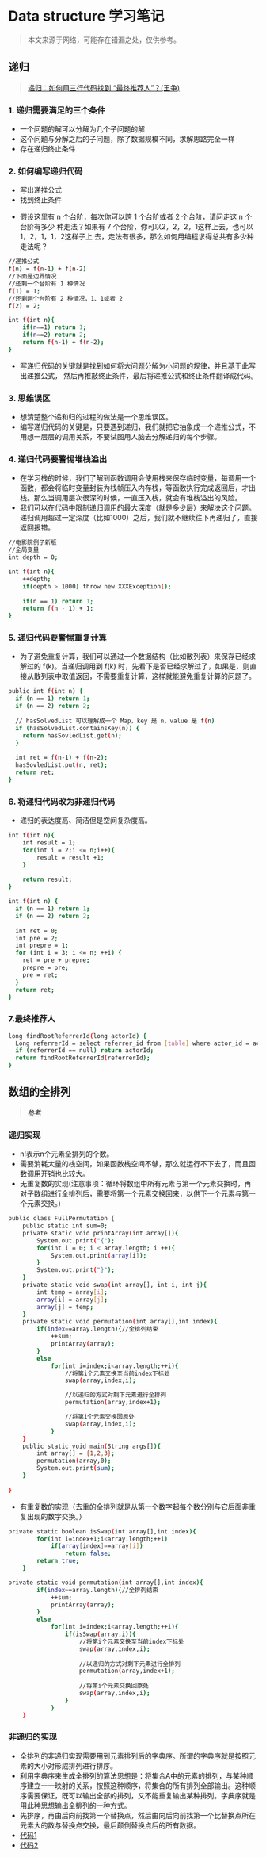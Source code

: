 # Data structure 学习笔记
>    本文来源于网络，可能存在错漏之处，仅供参考。

## 递归
>    [递归：如何用三行代码找到 “最终推荐人”？(王争)](https://www.jianshu.com/p/32eacb1a8337?utm_campaign=maleskine&utm_content=note&utm_medium=seo_notes&utm_source=recommendation)

### 1. 递归需要满足的三个条件
+ 一个问题的解可以分解为几个子问题的解
+ 这个问题与分解之后的子问题，除了数据规模不同，求解思路完全一样
+ 存在递归终止条件  

### 2. 如何编写递归代码
+ 写出递推公式
+ 找到终止条件
- 假设这里有 n 个台阶，每次你可以跨 1 个台阶或者 2 个台阶，请问走这 n 个台阶有多少
种走法？如果有 7 个台阶，你可以2，2，2，1这样上去，也可以1，2，1，1，2这样子上
去，走法有很多，那么如何用编程求得总共有多少种走法呢？
```bash
//递推公式
f(n) = f(n-1) + f(n-2)
//下面是边界情况
//还剩一个台阶有 1 种情况
f(1) = 1;
//还剩两个台阶有 2 种情况，1、1或者 2
f(2) = 2;
```
```bash
int f(int n){
    if(n==1) return 1;
    if(n==2) return 2;
    return f(n-1) + f(n-2);
}
```
- 写递归代码的关键就是找到如何将大问题分解为小问题的规律，并且基于此写出递推公式， 然后再推敲终止条件，最后将递推公式和终止条件翻译成代码。

### 3. 思维误区
- 想清楚整个递和归的过程的做法是一个思维误区。
- 编写递归代码的关键是，只要遇到递归，我们就把它抽象成一个递推公式，不用想一层层的调用关系，不要试图用人脑去分解递归的每个步骤。

### 4. 递归代码要警惕堆栈溢出
- 在学习栈的时候，我们了解到函数调用会使用栈来保存临时变量，每调用一个函数，都会将临时变量封装为栈帧压入内存栈，等函数执行完成返回后，才出栈。那么当调用层次很深的时候，一直压入栈，就会有堆栈溢出的风险。
- 我们可以在代码中限制递归调用的最大深度（就是多少层）来解决这个问题。递归调用超过一定深度（比如1000）之后，我们就不继续往下再递归了，直接返回报错。
```bash
//电影院例子新版
//全局变量
int depth = 0;

int f(int n){
    ++depth;
    if(depth > 1000) throw new XXXException();
    
    if(n == 1) return 1;
    return f(n - 1) + 1;
}
```

### 5. 递归代码要警惕重复计算
- 为了避免重复计算，我们可以通过一个数据结构（比如散列表）来保存已经求解过的 f(k)。当递归调用到 f(k) 时，先看下是否已经求解过了，如果是，则直接从散列表中取值返回，不需要重复计算，这样就能避免重复计算的问题了。
```bash
public int f(int n) {
  if (n == 1) return 1;
  if (n == 2) return 2;
  
  // hasSolvedList 可以理解成一个 Map，key 是 n，value 是 f(n)
  if (hasSolvedList.containsKey(n)) {
    return hasSovledList.get(n);
  }
  
  int ret = f(n-1) + f(n-2);
  hasSovledList.put(n, ret);
  return ret;
}
```

### 6. 将递归代码改为非递归代码
- 递归的表达度高、简洁但是空间复杂度高。
```bash
int f(int n){
    int result = 1;
    for(int i = 2;i <= n;i++){
        result = result +1;
    }
    
    return result;
}
```
```bash
int f(int n) {
  if (n == 1) return 1;
  if (n == 2) return 2;
  
  int ret = 0;
  int pre = 2;
  int prepre = 1;
  for (int i = 3; i <= n; ++i) {
    ret = pre + prepre;
    prepre = pre;
    pre = ret;
  }
  return ret;
}
```

### 7.最终推荐人
```bash
long findRootReferrerId(long actorId) {
  Long referrerId = select referrer_id from [table] where actor_id = actorId;
  if (referrerId == null) return actorId;
  return findRootReferrerId(referrerId);
}
```

## 数组的全排列
>    [参考](https://blog.csdn.net/k346k346/article/details/51154786)  
### 递归实现
- n!表示n个元素全排列的个数。
- 需要消耗大量的栈空间，如果函数栈空间不够，那么就运行不下去了，而且函数调用开销也比较大。
- 无重复数的实现(注意事项：循环将数组中所有元素与第一个元素交换时，再对子数组进行全排列后，需要将第一个元素交换回来，以供下一个元素与第一个元素交换。)
```bash
public class FullPermutation {
	public static int sum=0;
	private static void printArray(int array[]){
		System.out.print("{");
		for(int i = 0; i < array.length; i ++){
			System.out.print(array[i]);
		}
		System.out.print("}");
	}
	private static void swap(int array[], int i, int j){
		int temp = array[i];
		array[i] = array[j];
		array[j] = temp;
	}
	private static void permutation(int array[],int index){
		if(index==array.length){//全排列结束
	        ++sum;
	        printArray(array);
	    }
	    else
	        for(int i=index;i<array.length;++i){
	            //将第i个元素交换至当前index下标处
	            swap(array,index,i);

	            //以递归的方式对剩下元素进行全排列
	            permutation(array,index+1);

	            //将第i个元素交换回原处
	            swap(array,index,i);
	        }
	}
	public static void main(String args[]){
		int array[] = {1,2,3};
		permutation(array,0);
		System.out.print(sum);
	}
	
}
```
- 有重复数的实现（去重的全排列就是从第一个数字起每个数分别与它后面非重复出现的数字交换。）
```bash
private static boolean isSwap(int array[],int index){
        for(int i=index+1;i<array.length;++i)
            if(array[index]==array[i])
                return false;
        return true;
	}

private static void permutation(int array[],int index){
		if(index==array.length){//全排列结束
	        ++sum;
	        printArray(array);
	    }
	    else
	        for(int i=index;i<array.length;++i){
	        	if(isSwap(array,i)){
		            //将第i个元素交换至当前index下标处
		            swap(array,index,i);
	
		            //以递归的方式对剩下元素进行全排列
		            permutation(array,index+1);
	
		            //将第i个元素交换回原处
		            swap(array,index,i);
	        	}
	        }
	}
```

### 非递归的实现
- 全排列的非递归实现需要用到元素排列后的字典序。所谓的字典序就是按照元素的大小对形成排列进行排序。
- 利用字典序来生成全排列的算法思想是：将集合A中的元素的排列，与某种顺序建立一一映射的关系，按照这种顺序，将集合的所有排列全部输出。这种顺序需要保证，既可以输出全部的排列，又不能重复输出某种排列。字典序就是用此种思想输出全排列的一种方式。
- 先排序，再由后向前找第一个替换点，然后由向后向前找第一个比替换点所在元素大的数与替换点交换，最后颠倒替换点后的所有数据。
- [代码1](https://blog.csdn.net/k346k346/article/details/51154786)
- [代码2](https://blog.csdn.net/napoay/article/details/79879529)






